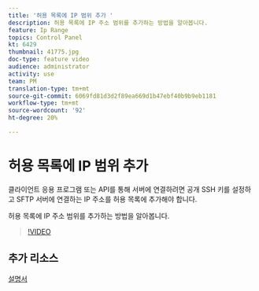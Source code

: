```yaml
---
title: '허용 목록에 IP 범위 추가 '
description: 허용 목록에 IP 주소 범위를 추가하는 방법을 알아봅니다.
feature: Ip Range
topics: Control Panel
kt: 6429
thumbnail: 41775.jpg
doc-type: feature video
audience: administrator
activity: use
team: PM
translation-type: tm+mt
source-git-commit: 6069fd81d3d2f89ea669d1b47ebf40b9b9eb1181
workflow-type: tm+mt
source-wordcount: '92'
ht-degree: 20%

---
```



# 허용 목록에 IP 범위 추가

클라이언트 응용 프로그램 또는 API를 통해 서버에 연결하려면 공개 SSH 키를 설정하고 SFTP 서버에 연결하는 IP 주소를 허용 목록에 추가해야 합니다.

허용 목록에 IP 주소 범위를 추가하는 방법을 알아봅니다.

>[!VIDEO](https://video.tv.adobe.com/v/41775?quality=12)

## 추가 리소스

[설명서](https://docs.adobe.com/content/help/en/control-panel/using/sftp-management/ip-range-allow-listing.html)
